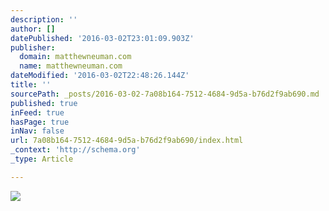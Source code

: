 ```yaml
---
description: ''
author: []
datePublished: '2016-03-02T23:01:09.903Z'
publisher:
  domain: matthewneuman.com
  name: matthewneuman.com
dateModified: '2016-03-02T22:48:26.144Z'
title: ''
sourcePath: _posts/2016-03-02-7a08b164-7512-4684-9d5a-b76d2f9ab690.md
published: true
inFeed: true
hasPage: true
inNav: false
url: 7a08b164-7512-4684-9d5a-b76d2f9ab690/index.html
_context: 'http://schema.org'
_type: Article

---
```

![](https://matthewneuman.files.wordpress.com/2016/01/7-dwarfs-fast-pass.jpg?w=400)